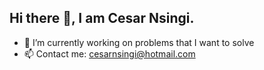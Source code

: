 ## Hi there 👋,  I am Cesar Nsingi.


- 🔭 I’m currently working on problems that I want to solve
- 📫 Contact me: cesarnsingi@hotmail.com
